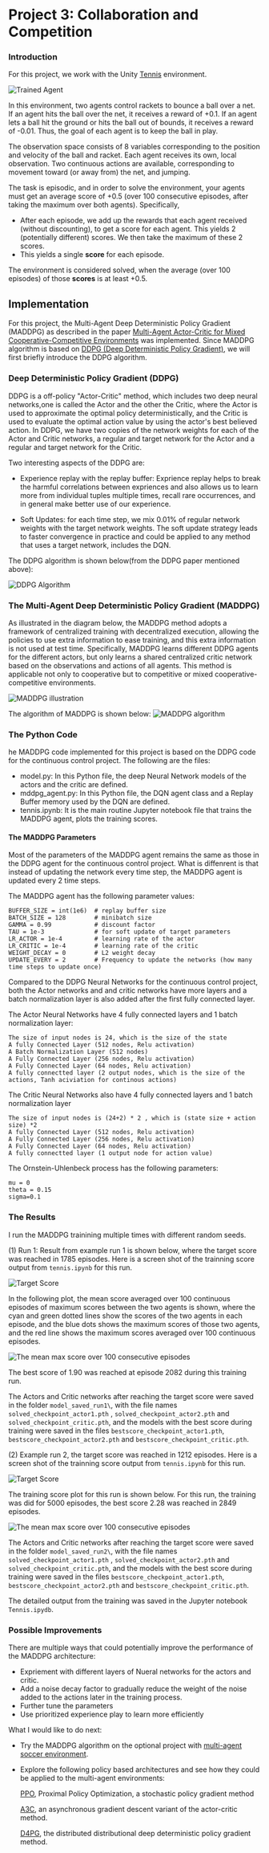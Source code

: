 [image1]: https://user-images.githubusercontent.com/10624937/42135623-e770e354-7d12-11e8-998d-29fc74429ca2.gif "Trained Agent"
[image2]: https://user-images.githubusercontent.com/10624937/42135622-e55fb586-7d12-11e8-8a54-3c31da15a90a.gif "Soccer"

# Project 3: Collaboration and Competition

### Introduction

For this project, we work with the Unity [Tennis](https://github.com/Unity-Technologies/ml-agents/blob/master/docs/Learning-Environment-Examples.md#tennis) environment.

![Trained Agent][image1]

In this environment, two agents control rackets to bounce a ball over a net. If an agent hits the ball over the net, it receives a reward of +0.1.  If an agent lets a ball hit the ground or hits the ball out of bounds, it receives a reward of -0.01.  Thus, the goal of each agent is to keep the ball in play.

The observation space consists of 8 variables corresponding to the position and velocity of the ball and racket. Each agent receives its own, local observation.  Two continuous actions are available, corresponding to movement toward (or away from) the net, and jumping. 

The task is episodic, and in order to solve the environment, your agents must get an average score of +0.5 (over 100 consecutive episodes, after taking the maximum over both agents). Specifically,

- After each episode, we add up the rewards that each agent received (without discounting), to get a score for each agent. This yields 2 (potentially different) scores. We then take the maximum of these 2 scores.
- This yields a single **score** for each episode.

The environment is considered solved, when the average (over 100 episodes) of those **scores** is at least +0.5.

## Implementation
For this project, the Multi-Agent Deep Deterministic Policy Gradient (MADDPG) as described in the paper [Multi-Agent Actor-Critic for Mixed Cooperative-Competitive Environments](https://arxiv.org/abs/1706.02275) was implemented. Since MADDPG algorithm is based on [DDPG (Deep Deterministic Policy Gradient)](https://arxiv.org/abs/1509.02971), we will first briefly introduce the DDPG algorithm. 

###  Deep Deterministic Policy Gradient (DDPG)
DDPG is a off-policy "Actor-Critic" method, which includes two deep neural networks,one is called the Actor and the other the Critic, where the Actor is used to approximate the optimal policy deterministically, and the Critic is used to evaluate the optimal action value by using the actor's best believed action. 
In DDPG, we have two copies of the network weights for each of the Actor and Critic networks, a regular and target network for the Actor and a regular and target network for the Critic.

Two interesting aspects of the DDPG are:
  - Experience replay with the replay buffer: Exprience replay helps to break the harmful correlations between expriences and also allows us to learn more from individual tuples multiple times, recall rare occurrences, and in general make better use of our experience.
  
  - Soft Updates: for each time step, we mix 0.01% of regular network weights with the target network weights. The soft update strategy leads to faster convergence in practice and could be applied to any method that uses a target network, includes the DQN.  

The DDPG algorithm is shown below(from the DDPG paper mentioned above):

![DDPG Algorithm](images/DDPG_algorithm.PNG) 
 
###  The Multi-Agent Deep Deterministic Policy Gradient (MADDPG)
As illustrated in the diagram below, the MADDPG method adopts a framework of centralized training with decentralized execution, allowing the policies
to use extra information to ease training, and this extra information is not used at test time.  Specifically, MADDPG learns different DDPG agents for the different actors, but only learns a shared centralized critic network based on the observations and actions of all agents. This method is applicable not only to cooperative but to competitive or mixed cooperative-competitive environments.      

![MADDPG illustration](images/MADDPG_illustration1.png)

The algorithm of MADDPG is shown below: 
![MADDPG algorithm](images/MADDPG_algorithm.PNG) 
  
### The Python Code
he MADDPG code implemented for this project is based on the DDPG code for the continuous control project. The following are the files:

- model.py: In this Python file, the deep Neural Network models of the actors and the critic are defined.
- mddpg_agent.py: In this Python file, the DQN agent class and a Replay Buffer memory used by the DQN are defined.
- tennis.ipynb: It is the main routine Jupyter notebook file that trains the MADDPG agent, plots the training scores.

#### The MADDPG Parameters 

Most of the parameters of the MADDPG agent remains the same as those in the DDPG agent for the continuous control project. What is diffenrent is that instead of updating the network every time step, the MADDPG agent is updated every 2 time steps. 

The MADDPG agent has the following parameter values:
```
BUFFER_SIZE = int(1e6)  # replay buffer size
BATCH_SIZE = 128        # minibatch size
GAMMA = 0.99            # discount factor
TAU = 1e-3              # for soft update of target parameters
LR_ACTOR = 1e-4         # learning rate of the actor 
LR_CRITIC = 1e-4        # learning rate of the critic
WEIGHT_DECAY = 0        # L2 weight decay
UPDATE_EVERY = 2        # Frequency to update the networks (how many time steps to update once)
```

Compared to the DDPG Neural Networks for the continuous control project, both the Actor networks and and critic networks have more layers and a batch normalization layer is also added after the first fully connected layer.

The Actor Neural Networks have 4 fully connected layers and 1 batch normalization layer:

```
The size of input nodes is 24, which is the size of the state
A fully Connected Layer (512 nodes, Relu activation)
A Batch Normalization Layer (512 nodes)
A Fully Connected Layer (256 nodes, Relu activation) 
A Fully Connected Layer (64 nodes, Relu activation) 
A fully connectted layer (2 output nodes, which is the size of the actions, Tanh aciviation for continous actions)
```

The Critic Neural Networks also have 4 fully connected layers and 1 batch normalization layer

```
The size of input nodes is (24+2) * 2 , which is (state size + action size) *2 
A fully Connected Layer (512 nodes, Relu activation)
A Fully Connected Layer (256 nodes, Relu activation)
A Fully Connected Layer (64 nodes, Relu activation) 
A fully connectted layer (1 output node for action value)
```

The Ornstein-Uhlenbeck process has the following parameters:
```
mu = 0 
theta = 0.15
sigma=0.1
```
###  The Results
I run the MADDPG trainining multiple times with different random seeds. 

(1) Run 1: Result from example run 1 is shown below, where the target score was reached in 1785 episodes. Here is a screen shot of the trainning score output from `tennis.ipynb` for this run.

![Target Score ](images/target_score_run1.png)

In the following plot, the mean score averaged over 100 continuous episodes of maximum scores between the two agents is shown, where the cyan and green dotted lines show the scores of the two agents in each episode, and the blue dots shows the maximum scores of those two agents, and the red line shows the maximum scores averaged over 100 continuous episodes.  
 
![The mean max score over 100 consecutive episodes](images/scores_run1.png)

The best score of 1.90 was reached at episode 2082 during this training run.
  
The Actors and Critic networks after reaching the target score were saved in the folder `model_saved_run1\`, with the file names `solved_checkpoint_actor1.pth` , `solved_checkpoint_actor2.pth` and `solved_checkpoint_critic.pth`, and the models with the best score during training were saved in the files `bestscore_checkpoint_actor1.pth`, `bestscore_checkpoint_actor2.pth` and `bestscore_checkpoint_critic.pth`.   

(2) Example run 2, the target score was reached in 1212 episodes.  Here is a screen shot of the trainning score output from `tennis.ipynb` for this run.

![Target Score ](images/target_score_run2.png)

The training score plot for this run is shown below. For this run, the training was did for 5000 episodes, the best score 2.28 was reached in 2849 episodes.  
 
![The mean max score over 100 consecutive episodes](images/scores_run2.png)

The Actors and Critic networks after reaching the target score were saved in the folder `model_saved_run2\`, with the file names `solved_checkpoint_actor1.pth` , `solved_checkpoint_actor2.pth` and `solved_checkpoint_critic.pth`, and the models with the best score during training were saved in the files `bestscore_checkpoint_actor1.pth`, `bestscore_checkpoint_actor2.pth` and `bestscore_checkpoint_critic.pth`.

The detailed output from the training was saved in the Jupyter notebook `Tennis.ipydb`.    

### Possible Improvements

There are multiple ways that could potentially improve the performance of the MADDPG architecture:
 -  Expriement with different layers of Nueral networks for the actors and critic.    
 -  Add a noise decay factor to gradually reduce the weight of the noise added to the actions later in the training process. 
 -  Further tune the parameters
 -  Use prioritized experience play to learn more efficiently
 
 What I would like to do next:
 -  Try the MADDPG algorithm on the optional project with [multi-agent soccer environment](https://github.com/Unity-Technologies/ml-agents/blob/master/docs/Learning-Environment-Examples.md). 
 - Explore the following policy based architectures and see how they could be applied to the multi-agent environments:
  
   [PPO](https://arxiv.org/pdf/1707.06347.pdf), Proximal Policy Optimization, a stochastic policy gradient method
  
   [A3C](https://arxiv.org/pdf/1602.01783.pdf), an asynchronous gradient descent variant of the actor-critic method.
  
   [D4PG](https://openreview.net/pdf?id=SyZipzbCb), the distributed distributional deep deterministic policy gradient method. 
